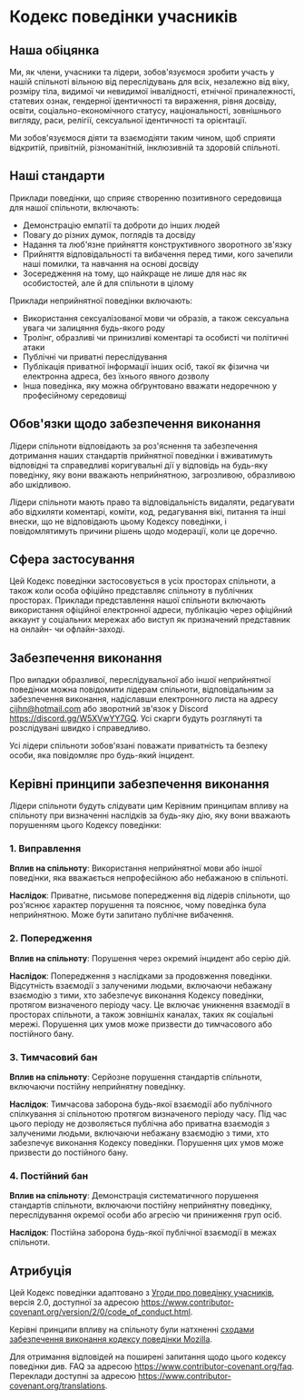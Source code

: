 # Кодекс поведінки учасників

## Наша обіцянка

Ми, як члени, учасники та лідери, зобов'язуємося зробити участь у нашій
спільноті вільною від переслідувань для всіх, незалежно від віку, розміру
тіла, видимої чи невидимої інвалідності, етнічної приналежності, статевих ознак, 
гендерної ідентичності та вираження, рівня досвіду, освіти, соціально-економічного 
статусу, національності, зовнішнього вигляду, раси, релігії, сексуальної 
ідентичності та орієнтації.

Ми зобов'язуємося діяти та взаємодіяти таким чином, щоб сприяти відкритій, 
привітній, різноманітній, інклюзивній та здоровій спільноті.

## Наші стандарти

Приклади поведінки, що сприяє створенню позитивного середовища для нашої
спільноти, включають:

* Демонстрацію емпатії та доброти до інших людей
* Повагу до різних думок, поглядів та досвіду
* Надання та люб'язне прийняття конструктивного зворотного зв'язку
* Прийняття відповідальності та вибачення перед тими, кого зачепили наші помилки,
  та навчання на основі досвіду
* Зосередження на тому, що найкраще не лише для нас як особистостей, але й для
  спільноти в цілому

Приклади неприйнятної поведінки включають:

* Використання сексуалізованої мови чи образів, а також сексуальна увага чи
  залицяння будь-якого роду
* Тролінг, образливі чи принизливі коментарі та особисті чи політичні атаки
* Публічні чи приватні переслідування
* Публікація приватної інформації інших осіб, такої як фізична чи електронна
  адреса, без їхнього явного дозволу
* Інша поведінка, яку можна обґрунтовано вважати недоречною у професійному
  середовищі

## Обов'язки щодо забезпечення виконання

Лідери спільноти відповідають за роз'яснення та забезпечення дотримання наших 
стандартів прийнятної поведінки і вживатимуть відповідні та справедливі 
коригувальні дії у відповідь на будь-яку поведінку, яку вони вважають 
неприйнятною, загрозливою, образливою або шкідливою.

Лідери спільноти мають право та відповідальність видаляти, редагувати або 
відхиляти коментарі, коміти, код, редагування вікі, питання та інші внески, 
що не відповідають цьому Кодексу поведінки, і повідомлятимуть причини рішень 
щодо модерації, коли це доречно.

## Сфера застосування

Цей Кодекс поведінки застосовується в усіх просторах спільноти, а також коли
особа офіційно представляє спільноту в публічних просторах.
Приклади представлення нашої спільноти включають використання офіційної 
електронної адреси, публікацію через офіційний аккаунт у соціальних мережах 
або виступ як призначений представник на онлайн- чи офлайн-заході.

## Забезпечення виконання

Про випадки образливої, переслідувальної або іншої неприйнятної поведінки 
можна повідомити лідерам спільноти, відповідальним за забезпечення виконання, 
надіславши електронного листа на адресу cijhn@hotmail.com або зворотний зв'язок 
у Discord https://discord.gg/W5XVwYY7GQ.
Усі скарги будуть розглянуті та розслідувані швидко і справедливо.

Усі лідери спільноти зобов'язані поважати приватність та безпеку особи, 
яка повідомляє про будь-який інцидент.

## Керівні принципи забезпечення виконання

Лідери спільноти будуть слідувати цим Керівним принципам впливу на спільноту 
при визначенні наслідків за будь-яку дію, яку вони вважають порушенням цього 
Кодексу поведінки:

### 1. Виправлення

**Вплив на спільноту**: Використання неприйнятної мови або іншої поведінки, 
яка вважається непрофесійною або небажаною в спільноті.

**Наслідок**: Приватне, письмове попередження від лідерів спільноти, що 
роз'яснює характер порушення та пояснює, чому поведінка була неприйнятною. 
Може бути запитано публічне вибачення.

### 2. Попередження

**Вплив на спільноту**: Порушення через окремий інцидент або серію дій.

**Наслідок**: Попередження з наслідками за продовження поведінки. Відсутність 
взаємодії з залученими людьми, включаючи небажану взаємодію з тими, хто 
забезпечує виконання Кодексу поведінки, протягом визначеного періоду часу. 
Це включає уникнення взаємодії в просторах спільноти, а також зовнішніх каналах, 
таких як соціальні мережі. Порушення цих умов може призвести до тимчасового 
або постійного бану.

### 3. Тимчасовий бан

**Вплив на спільноту**: Серйозне порушення стандартів спільноти, включаючи 
постійну неприйнятну поведінку.

**Наслідок**: Тимчасова заборона будь-якої взаємодії або публічного спілкування 
зі спільнотою протягом визначеного періоду часу. Під час цього періоду не 
дозволяється публічна або приватна взаємодія з залученими людьми, включаючи 
небажану взаємодію з тими, хто забезпечує виконання Кодексу поведінки. 
Порушення цих умов може призвести до постійного бану.

### 4. Постійний бан

**Вплив на спільноту**: Демонстрація систематичного порушення стандартів 
спільноти, включаючи постійну неприйнятну поведінку, переслідування окремої 
особи або агресію чи приниження груп осіб.

**Наслідок**: Постійна заборона будь-якої публічної взаємодії в межах спільноти.

## Атрибуція

Цей Кодекс поведінки адаптовано з [Угоди про поведінку учасників][homepage],
версія 2.0, доступної за адресою
https://www.contributor-covenant.org/version/2/0/code_of_conduct.html.

Керівні принципи впливу на спільноту були натхненні [сходами забезпечення 
виконання кодексу поведінки Mozilla](https://github.com/mozilla/diversity).

[homepage]: https://www.contributor-covenant.org

Для отримання відповідей на поширені запитання щодо цього кодексу поведінки 
див. FAQ за адресою
https://www.contributor-covenant.org/faq. Переклади доступні за адресою
https://www.contributor-covenant.org/translations.